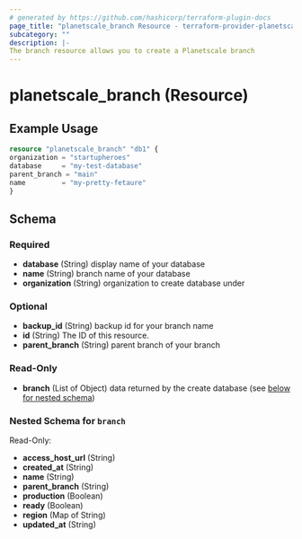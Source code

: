```yaml
---
# generated by https://github.com/hashicorp/terraform-plugin-docs
page_title: "planetscale_branch Resource - terraform-provider-planetscale"
subcategory: ""
description: |-
The branch resource allows you to create a Planetscale branch
---
```


# planetscale_branch (Resource)

## Example Usage
```terraform
resource "planetscale_branch" "db1" {
organization = "startupheroes"
database     = "my-test-database"
parent_branch = "main"
name         = "my-pretty-fetaure"
}
```



<!-- schema generated by tfplugindocs -->
## Schema

### Required

- **database** (String) display name of your database
- **name** (String) branch name of your database
- **organization** (String) organization to create database under

### Optional

- **backup_id** (String) backup id for your branch name
- **id** (String) The ID of this resource.
- **parent_branch** (String) parent branch of your branch

### Read-Only

- **branch** (List of Object) data returned by the create database (see [below for nested schema](#nestedatt--branch))

<a id="nestedatt--branch"></a>
### Nested Schema for `branch`

Read-Only:

- **access_host_url** (String)
- **created_at** (String)
- **name** (String)
- **parent_branch** (String)
- **production** (Boolean)
- **ready** (Boolean)
- **region** (Map of String)
- **updated_at** (String)


